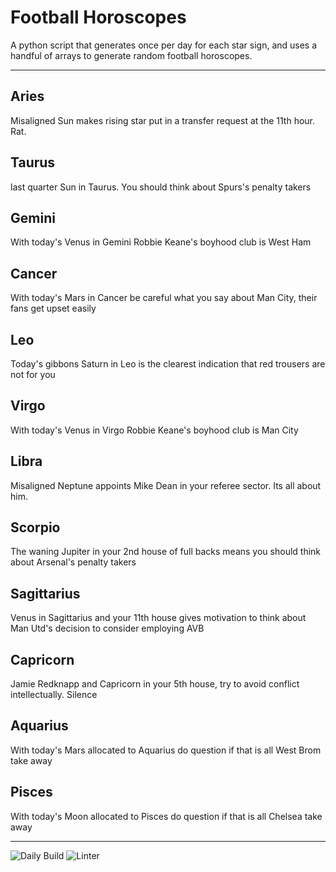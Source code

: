 # Football Horoscopes

A python script that generates once per day for each star sign, and uses a handful of arrays to generate random football horoscopes.

---

<!-- horoscopes_item starts -->
<h2>Aries</h2><p>Misaligned Sun makes rising star put in a transfer request at the 11th hour. Rat.</p><h2>Taurus</h2><p>last quarter Sun in Taurus. You should think about Spurs's penalty takers</p><h2>Gemini</h2><p>With today's Venus in Gemini Robbie Keane's boyhood club is West Ham</p><h2>Cancer</h2><p>With today's Mars in Cancer be careful what you say about Man City, their fans get upset easily</p><h2>Leo</h2><p>Today's gibbons Saturn in Leo is the clearest indication that red trousers are not for you</p><h2>Virgo</h2><p>With today's Venus in Virgo Robbie Keane's boyhood club is Man City</p><h2>Libra</h2><p>Misaligned Neptune appoints Mike Dean in your referee sector. Its all about him.</p><h2>Scorpio</h2><p>The waning Jupiter in your 2nd house of full backs means you should think about Arsenal's penalty takers</p><h2>Sagittarius</h2><p>Venus in Sagittarius and your 11th house gives motivation to think about Man Utd's decision to consider employing AVB</p><h2>Capricorn</h2><p>Jamie Redknapp and Capricorn in your 5th house, try to avoid conflict intellectually. Silence</p><h2>Aquarius</h2><p>With today's Mars allocated to Aquarius do question if that is all West Brom take away</p><h2>Pisces</h2><p>With today's Moon allocated to Pisces do question if that is all Chelsea take away</p>
<!-- horoscopes_item ends -->

---

![Daily Build](https://github.com/MatBenfield/horofootball.thechels.uk/workflows/Daily%20Build/badge.svg) ![Linter](https://github.com/MatBenfield/horofootball.thechels.uk/workflows/Linter/badge.svg)
